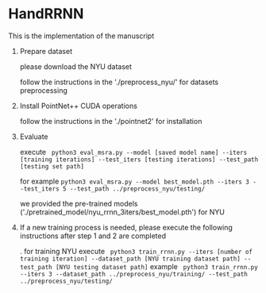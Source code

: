 # HandRRNN

This is the implementation of the manuscript

1. Prepare dataset 

    please download the NYU dataset

    follow the instructions in the './preprocess_nyu/' for datasets preprocessing 

2. Install PointNet++ CUDA operations

    follow the instructions in the './pointnet2' for installation 

3. Evaluate

    execute ``` python3 eval_msra.py --model [saved model name] --iters [training iterations] --test_iters [testing iterations] --test_path [testing set path]```

    for example 
    ```python3 eval_msra.py --model best_model.pth --iters 3 --test_iters 5 --test_path ../preprocess_nyu/testing/```

    we provided the pre-trained models ('./pretrained_model/nyu_rrnn_3iters/best_model.pth') for NYU

4. If a new training process is needed, please execute the following instructions after step 1 and 2 are completed

   . for training NYU
    execute ``` python3 train_rrnn.py --iters [number of training iteration] --dataset_path [NYU training dataset path] --test_path [NYU testing dataset path]```
    example ``` python3 train_rrnn.py --iters 3 --dataset_path ../preprocess_nyu/training/ --test_path ../preprocess_nyu/testing/```
